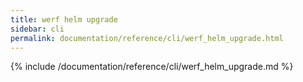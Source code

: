 ```yaml
---
title: werf helm upgrade
sidebar: cli
permalink: documentation/reference/cli/werf_helm_upgrade.html
---
```


{% include /documentation/reference/cli/werf_helm_upgrade.md %}
